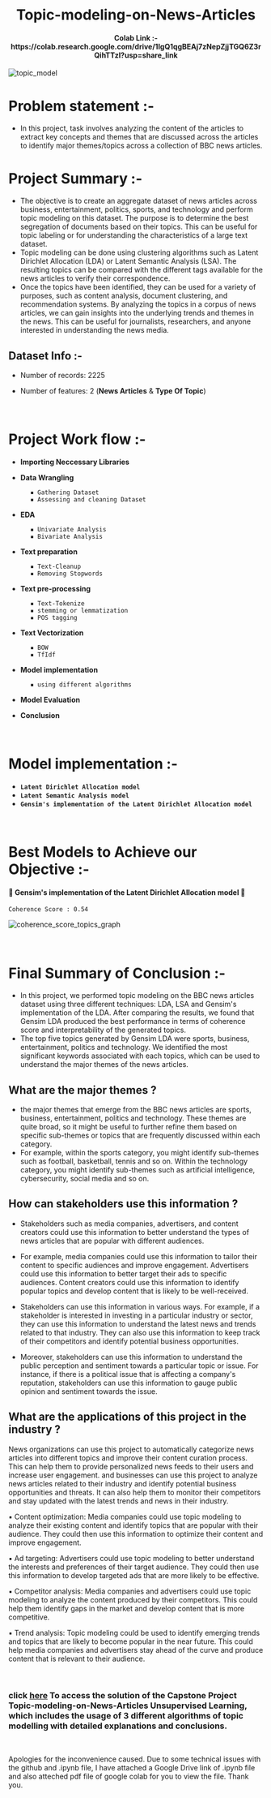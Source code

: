 <h1 align="center">Topic-modeling-on-News-Articles</h1>

<h4 align="center"> Colab Link :- https://colab.research.google.com/drive/1IgQ1qgBEAj7zNepZjjTGQ6Z3rQihTTzI?usp=share_link </h4>

![topic_model](https://user-images.githubusercontent.com/121340232/227875293-defdba92-0c30-44f9-a141-7e6cc5fa9555.png)


# **Problem statement :-**

- In this project, task involves analyzing the content of the articles to extract key concepts and themes that are discussed across the articles to identify major themes/topics across a collection of BBC news articles.


# **Project Summary :-**

- The objective is to create an aggregate dataset of news articles across business, entertainment, politics, sports, and technology and perform topic modeling on this dataset. The purpose is to determine the best segregation of documents based on their topics. This can be useful for topic labeling or for understanding the characteristics of a large text dataset.
- Topic modeling can be done using clustering algorithms such as Latent Dirichlet Allocation (LDA) or Latent Semantic Analysis (LSA). The resulting topics can be compared with the different tags available for the news articles to verify their correspondence.
- Once the topics have been identified, they can be used for a variety of purposes, such as content analysis, document clustering, and recommendation systems. By analyzing the topics in a corpus of news articles, we can gain insights into the underlying trends and themes in the news. This can be useful for journalists, researchers, and anyone interested in understanding the news media.


## **Dataset Info :-**

* Number of records: 2225

* Number of features: 2  (**News Articles**  &  **Type Of Topic**)

<BR/>

# **Project Work flow :-**

- **Importing Neccessary Libraries**

- **Data Wrangling**

```
      ▪ Gathering Dataset
      ▪ Assessing and cleaning Dataset
```

- **EDA**

```
      ▪ Univariate Analysis
      ▪ Bivariate Analysis 
```

- **Text preparation**

```
      ▪ Text-Cleanup
      ▪ Removing Stopwords
```

- **Text pre-processing**

```   
      ▪ Text-Tokenize
      ▪ stemming or lemmatization
      ▪ POS tagging
```

- **Text Vectorization**

```
      ▪ BOW
      ▪ TfIdf
```

- **Model implementation**

```
      ▪ using different algorithms
```

- **Model Evaluation**

- **Conclusion**

<BR/>

# **Model implementation :-**

* **`Latent Dirichlet Allocation model`**
* **`Latent Semantic Analysis model`**
* **`Gensim's implementation of the Latent Dirichlet Allocation model`**

<BR/>

# **Best Models to Achieve our Objective :-**

#### 🥇 Gensim's implementation of the Latent Dirichlet Allocation model 🥇

`Coherence Score : 0.54`

![coherence_score_topics_graph](https://user-images.githubusercontent.com/121340232/227881438-4ef7dd0c-4434-4bd9-a258-485f5b944d48.png)

<BR/>

# **Final Summary of Conclusion :-**

- In this project, we performed topic modeling on the BBC news articles dataset using three different techniques: LDA, LSA and Gensim's implementation of the LDA. After comparing the results, we found that Gensim LDA produced the best performance in terms of coherence score and interpretability of the generated topics.
- The top five topics generated by Gensim LDA were sports, business, entertainment, politics and technology. We identified the most significant keywords associated with each topics, which can be used to understand the major themes of the news articles.


## **What are the major themes ?**

- the major themes that emerge from the BBC news articles are sports, business, entertainment, politics and technology. These themes are quite broad, so it might be useful to further refine them based on specific sub-themes or topics that are frequently discussed within each category.
- For example, within the sports category, you might identify sub-themes such as football, basketball, tennis and so on. Within the technology category, you might identify sub-themes such as artificial intelligence, cybersecurity, social media and so on.


## **How can stakeholders use this information ?**

- Stakeholders such as media companies, advertisers, and content creators could use this information to better understand the types of news articles that are popular with different audiences.

- For example, media companies could use this information to tailor their content to specific audiences and improve engagement. Advertisers could use this information to better target their ads to specific audiences. Content creators could use this information to identify popular topics and develop content that is likely to be well-received.

- Stakeholders can use this information in various ways. For example, if a stakeholder is interested in investing in a particular industry or sector, they can use this information to understand the latest news and trends related to that industry. They can also use this information to keep track of their competitors and identify potential business opportunities.

- Moreover, stakeholders can use this information to understand the public perception and sentiment towards a particular topic or issue. For instance, if there is a political issue that is affecting a company's reputation, stakeholders can use this information to gauge public opinion and sentiment towards the issue.


## **What are the applications of this project in the industry ?**

  News organizations can use this project to automatically categorize news articles into different topics and improve their content curation process. This can help them to provide personalized news feeds to their users and increase user engagement. and businesses can use this project to analyze news articles related to their industry and identify potential business opportunities and threats. It can also help them to monitor their competitors and stay updated with the latest trends and news in their industry.

▪ Content optimization: Media companies could use topic modeling to analyze their existing content and identify topics that are popular with their audience. They could then use this information to optimize their content and improve engagement.

▪ Ad targeting: Advertisers could use topic modeling to better understand the interests and preferences of their target audience. They could then use this information to develop targeted ads that are more likely to be effective.

▪ Competitor analysis: Media companies and advertisers could use topic modeling to analyze the content produced by their competitors. This could help them identify gaps in the market and develop content that is more competitive.

▪ Trend analysis: Topic modeling could be used to identify emerging trends and topics that are likely to become popular in the near future. This could help media companies and advertisers stay ahead of the curve and produce content that is relevant to their audience.

<BR/>

### **click [here](https://colab.research.google.com/drive/1IgQ1qgBEAj7zNepZjjTGQ6Z3rQihTTzI?usp=share_link) To access the solution of the Capstone Project Topic-modeling-on-News-Articles Unsupervised Learning, which includes the usage of 3 different algorithms of topic modelling with detailed explanations and conclusions.**

<BR/>

Apologies for the inconvenience caused. Due to some technical issues with the github and .ipynb file, I have attached a Google Drive link of .ipynb file and also atteched pdf file of google colab for you to view the file. Thank you.



